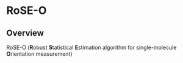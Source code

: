 # RoSE-O

## Overview
RoSE-O (**R**obust **S**tatistical **E**stimation algorithm for single-molecule **O**rientation measurement)
